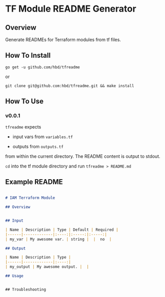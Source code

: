 # TF Module README Generator

## Overview

Generate READMEs for Terraform modules from tf files.

## How To Install

`go get -u github.com/hbd/tfreadme`

or

`git clone git@github.com:hbd/tfreadme.git && make install`

## How To Use

### v0.0.1

`tfreadme` expects

* input vars from `variables.tf`

* outputs from `outputs.tf`

from within the current directory. The README content is output to stdout.

`cd` into the tf module directory and run
`tfreadme > README.md`

## Example README

``` markdown

# IAM Terraform Module

## Overview


## Input

| Name | Description | Type | Default | Required |
|------|-------------|:----:|:-----:|:-----:|
| my_var | My awesome var. | string |  |  no  |

## Output

| Name | Description | Type |
|------|-------------|:----:|
| my_output | My awesome output. |  |

## Usage

```

```

## Troubleshooting


```
